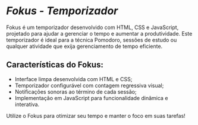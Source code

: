 # ***Fokus - Temporizador***

Fokus é um temporizador desenvolvido com HTML, CSS e JavaScript, projetado para ajudar a gerenciar o tempo e aumentar a produtividade. Este temporizador é ideal para a técnica Pomodoro, sessões de estudo ou qualquer atividade que exija gerenciamento de tempo eficiente.

## **Características do Fokus:**

- Interface limpa desenvolvida com HTML e CSS;
- Temporizador configurável com contagem regressiva visual;
- Notificações sonoras ao término de cada sessão;
- Implementação em JavaScript para funcionalidade dinâmica e interativa.

Utilize o Fokus para otimizar seu tempo e manter o foco em suas tarefas!
